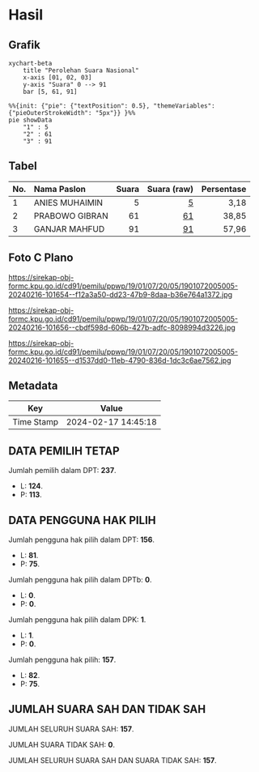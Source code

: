 # Hasil

## Grafik

```mermaid
xychart-beta
    title "Perolehan Suara Nasional"
    x-axis [01, 02, 03]
    y-axis "Suara" 0 --> 91
    bar [5, 61, 91]
```

```mermaid
%%{init: {"pie": {"textPosition": 0.5}, "themeVariables": {"pieOuterStrokeWidth": "5px"}} }%%
pie showData
    "1" : 5
    "2" : 61
    "3" : 91
```

## Tabel

| No. | Nama Paslon    | Suara | Suara (raw) | Persentase |
|:--- |:-------------- | -----:| -----------:| ----------:|
| 1   | ANIES MUHAIMIN | 5     | [5][p-1]    | 3,18       |
| 2   | PRABOWO GIBRAN | 61    | [61][p-2]   | 38,85      |
| 3   | GANJAR MAHFUD  | 91    | [91][p-3]   | 57,96      |


[p-1]: https://github.com/gigit-pemilu/pemilu-2024/blob/main/pilpres/hitung-suara/sub/19-kepulauan-bangka-belitung/sub/01-bangka/sub/07-riau-silip/sub/2005-deniang/sub/005-tps/sub/paslon-1.txt
[p-2]: https://github.com/gigit-pemilu/pemilu-2024/blob/main/pilpres/hitung-suara/sub/19-kepulauan-bangka-belitung/sub/01-bangka/sub/07-riau-silip/sub/2005-deniang/sub/005-tps/sub/paslon-2.txt
[p-3]: https://github.com/gigit-pemilu/pemilu-2024/blob/main/pilpres/hitung-suara/sub/19-kepulauan-bangka-belitung/sub/01-bangka/sub/07-riau-silip/sub/2005-deniang/sub/005-tps/sub/paslon-3.txt

## Foto C Plano

https://sirekap-obj-formc.kpu.go.id/cd91/pemilu/ppwp/19/01/07/20/05/1901072005005-20240216-101654--f12a3a50-dd23-47b9-8daa-b36e764a1372.jpg

https://sirekap-obj-formc.kpu.go.id/cd91/pemilu/ppwp/19/01/07/20/05/1901072005005-20240216-101656--cbdf598d-606b-427b-adfc-8098994d3226.jpg

https://sirekap-obj-formc.kpu.go.id/cd91/pemilu/ppwp/19/01/07/20/05/1901072005005-20240216-101655--d1537dd0-11eb-4790-836d-1dc3c6ae7562.jpg


## Metadata

| Key        | Value               |
| ---------- | ------------------- |
| Time Stamp | 2024-02-17 14:45:18 |


## DATA PEMILIH TETAP

Jumlah pemilih dalam DPT: **237**.
 * L: **124**.
 * P: **113**.

## DATA PENGGUNA HAK PILIH

Jumlah pengguna hak pilih dalam DPT: **156**.
 * L: **81**.
 * P: **75**.

Jumlah pengguna hak pilih dalam DPTb: **0**.
 * L: **0**.
 * P: **0**.

Jumlah pengguna hak pilih dalam DPK: **1**.
 * L: **1**.
 * P: **0**.

Jumlah pengguna hak pilih: **157**.
 * L: **82**.
 * P: **75**.

## JUMLAH SUARA SAH DAN TIDAK SAH

JUMLAH SELURUH SUARA SAH: **157**.

JUMLAH SUARA TIDAK SAH: **0**.

JUMLAH SELURUH SUARA SAH DAN SUARA TIDAK SAH: **157**.



